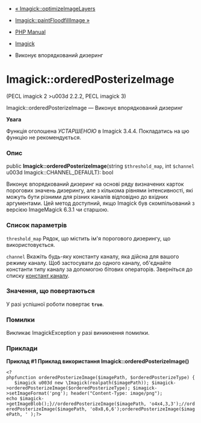 - [« Imagick::optimizeImageLayers](imagick.optimizeimagelayers.md)
- [Imagick::paintFloodfillImage »](imagick.paintfloodfillimage.md)

- [PHP Manual](index.md)
- [Imagick](class.imagick.md)
- Виконує впорядкований дизеринг

# Imagick::orderedPosterizeImage

(PECL imagick 2 \>u003d 2.2.2, PECL imagick 3)

Imagick::orderedPosterizeImage — Виконує впорядкований дизеринг

**Увага**

Функція оголошена *УСТАРШЕНОЮ* в Imagick 3.4.4. Покладатись на цю
функцію не рекомендується.

### Опис

public **Imagick::orderedPosterizeImage**(string `$threshold_map`, int
`$channel` u003d Imagick::CHANNEL_DEFAULT): bool

Виконує впорядкований дизеринг на основі ряду визначених карток
порогових значень дизерингу, але з кількома рівнями інтенсивності,
які можуть бути різними для різних каналів відповідно до вхідних
аргументами. Цей метод доступний, якщо Imagick був скомпільований з
версією ImageMagick 6.3.1 чи старшою.

### Список параметрів

`threshold_map`
Рядок, що містить ім'я порогового дизерингу, що використовується.

`channel`
Вкажіть будь-яку константу каналу, яка дійсна для вашого режиму
каналу. Щоб застосувати до одного каналу, об'єднайте константи
типу каналу за допомогою бітових операторів. Зверніться до списку
[констант каналу](imagick.constants.md#imagick.constants.channel).

### Значення, що повертаються

У разі успішної роботи повертає **`true`**.

### Помилки

Викликає ImagickException у разі виникнення помилки.

### Приклади

**Приклад #1 Приклад використання **Imagick::orderedPosterizeImage()****

` <?phpfunction orderedPosterizeImage($imagePath, $orderedPosterizeType) {   $imagick u003d new \Imagick(realpath($imagePath)); $imagick->orderedPosterizeImage($orderedPosterizeType); $imagick->setImageFormat('png'); header("Content-Type: image/png"); echo $imagick->getImageBlob();}//orderedPosterizeImage($imagePath, 'o4x4,3,3');//orderedPosterizeImage($imagePath, 'o8x8,6,6');orderedPosterizeImage($imagePath, ' );?> `
